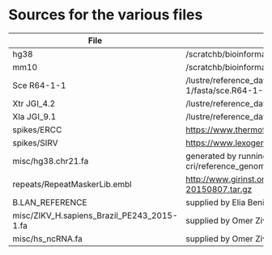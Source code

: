 # Sources for the various files 

__File__ | __Source__
--- | ---
hg38    |	/scratchb/bioinformatics/reference_data/reference_genomes/homo_sapiens/hg38/fasta/hsa.hg38.fa
mm10    |	/scratchb/bioinformatics/reference_data/reference_genomes/mus_musculus/mm10/fasta/mmu.mm10.fa
Sce R64-1-1 |	/lustre/reference_data/mib-cri/reference_genomes/saccharomyces_cerevisiae/R64-1-1/fasta/sce.R64-1-1.fa
Xtr JGI_4.2 |	/lustre/reference_data/mib-cri/reference_genomes/xenopus_tropicalis/JGI_4.2/fasta/xtr.JGI_4.2.fa
Xla JGI_9.1 |   /lustre/reference_data/mib-cri/reference_genomes/xenopus_laevis/JGI_9.1/fasta/xla.JGI_9.1.fa
spikes/ERCC |	https://www.thermofisher.com/order/catalog/product/4456739
spikes/SIRV |   https://www.lexogen.com/wp-content/uploads/2015/08/SIRV_Sequences_150601.zip
misc/hg38.chr21.fa  |	generated by running "samtools faidx /lustre/reference_data/mib-cri/reference_genomes/homo_sapiens/hg38/fasta/hsa.hg38.fa chr21 > hg38.chr21.fa"
repeats/RepeatMaskerLib.embl    |	http://www.girinst.org/server/RepBase/protected/repeatmaskerlibraries/repeatmaskerlibraries-20150807.tar.gz
B.LAN_REFERENCE	|	supplied by Elia Benito-Gutierrez, via the EBI servers (Dec 16, 2016)
misc/ZIKV_H.sapiens_Brazil_PE243_2015-1.fa   |   supplied by Omer Ziv (Mar 13, 2017)
misc/hs_ncRNA.fa    |   supplied by Omer Ziv (May 10, 2017), with extra modifications (May 13, 2017)
